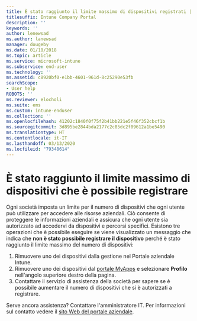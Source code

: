 ```yaml
---
title: È stato raggiunto il limite massimo di dispositivi registrati | Microsoft Docs
titlesuffix: Intune Company Portal
description: ''
keywords: ''
author: lenewsad
ms.author: lanewsad
manager: dougeby
ms.date: 01/18/2018
ms.topic: article
ms.service: microsoft-intune
ms.subservice: end-user
ms.technology: ''
ms.assetid: c8920bf0-e1bb-4601-961d-8c25290e53fb
searchScope:
- User help
ROBOTS: ''
ms.reviewer: elocholi
ms.suite: ems
ms.custom: intune-enduser
ms.collection: ''
ms.openlocfilehash: 41202c1840f0f75f2b41bb221e5f46f352cbcf1b
ms.sourcegitcommit: 3d895be2844bda2177c2c85dc2f09612a1be5490
ms.translationtype: HT
ms.contentlocale: it-IT
ms.lasthandoff: 03/13/2020
ms.locfileid: "79348614"
---
```

# <a name="the-limit-of-devices-you-can-register-has-been-reached"></a>È stato raggiunto il limite massimo di dispositivi che è possibile registrare

Ogni società imposta un limite per il numero di dispositivi che ogni utente può utilizzare per accedere alle risorse aziendali. Ciò consente di proteggere le informazioni aziendali e assicura che ogni utente sia autorizzato ad accedervi da dispositivi e percorsi specifici. Esistono tre operazioni che è possibile eseguire se viene visualizzato un messaggio che indica che **non è stato possibile registrare il dispositivo** perché è stato raggiunto il limite massimo del numero di dispositivi:

1. Rimuovere uno dei dispositivi dalla gestione nel Portale aziendale Intune. 
2. Rimuovere uno dei dispositivi dal [portale MyApps](https://myapps.microsoft.com) e selezionare **Profilo** nell'angolo superiore destro della pagina. 
3. Contattare il servizio di assistenza della società per sapere se è possibile aumentare il numero di dispositivi che si è autorizzati a registrare.

Serve ancora assistenza? Contattare l'amministratore IT. Per informazioni sul contatto vedere il [sito Web del portale aziendale](https://go.microsoft.com/fwlink/?linkid=2010980).
